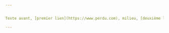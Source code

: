 ```yaml
---


Texte avant, [premier lien](https://www.perdu.com), milieu, [deuxième lien](https://www.mailo.com), fin, and [how]

---
```

